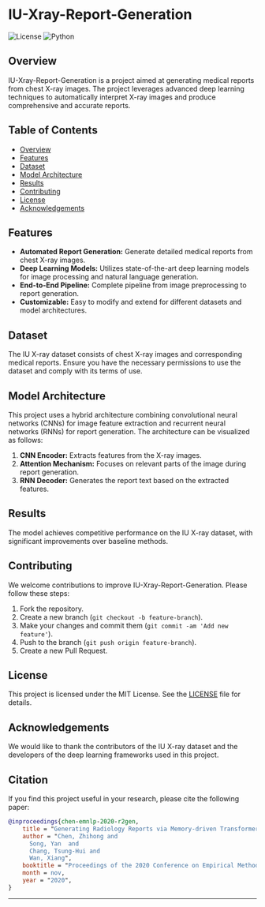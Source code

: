 # IU-Xray-Report-Generation

![License](https://img.shields.io/badge/license-MIT-blue.svg)
![Python](https://img.shields.io/badge/python-3.8+-blue.svg)

## Overview

IU-Xray-Report-Generation is a project aimed at generating medical reports from chest X-ray images. The project leverages advanced deep learning techniques to automatically interpret X-ray images and produce comprehensive and accurate reports.

## Table of Contents

- [Overview](#overview)
- [Features](#features)
- [Dataset](#dataset)
- [Model Architecture](#model-architecture)
- [Results](#results)
- [Contributing](#contributing)
- [License](#license)
- [Acknowledgements](#acknowledgements)

## Features

- **Automated Report Generation:** Generate detailed medical reports from chest X-ray images.
- **Deep Learning Models:** Utilizes state-of-the-art deep learning models for image processing and natural language generation.
- **End-to-End Pipeline:** Complete pipeline from image preprocessing to report generation.
- **Customizable:** Easy to modify and extend for different datasets and model architectures.

## Dataset

The IU X-ray dataset consists of chest X-ray images and corresponding medical reports. Ensure you have the necessary permissions to use the dataset and comply with its terms of use.

## Model Architecture

This project uses a hybrid architecture combining convolutional neural networks (CNNs) for image feature extraction and recurrent neural networks (RNNs) for report generation. The architecture can be visualized as follows:

1. **CNN Encoder:** Extracts features from the X-ray images.
2. **Attention Mechanism:** Focuses on relevant parts of the image during report generation.
3. **RNN Decoder:** Generates the report text based on the extracted features.

## Results

The model achieves competitive performance on the IU X-ray dataset, with significant improvements over baseline methods.

## Contributing

We welcome contributions to improve IU-Xray-Report-Generation. Please follow these steps:

1. Fork the repository.
2. Create a new branch (`git checkout -b feature-branch`).
3. Make your changes and commit them (`git commit -am 'Add new feature'`).
4. Push to the branch (`git push origin feature-branch`).
5. Create a new Pull Request.

## License

This project is licensed under the MIT License. See the [LICENSE](LICENSE) file for details.

## Acknowledgements

We would like to thank the contributors of the IU X-ray dataset and the developers of the deep learning frameworks used in this project.

## Citation

If you find this project useful in your research, please cite the following paper:

```bibtex
@inproceedings{chen-emnlp-2020-r2gen,
    title = "Generating Radiology Reports via Memory-driven Transformer",
    author = "Chen, Zhihong and
      Song, Yan  and
      Chang, Tsung-Hui and
      Wan, Xiang",
    booktitle = "Proceedings of the 2020 Conference on Empirical Methods in Natural Language Processing",
    month = nov,
    year = "2020",
}
```
---


